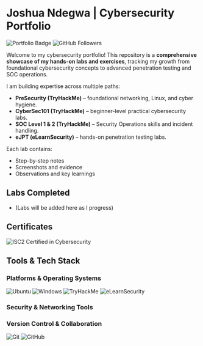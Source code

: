 # Joshua Ndegwa | Cybersecurity Portfolio

![Portfolio Badge](https://img.shields.io/badge/Portfolio-Cybersecurity-blue)
![GitHub Followers](https://img.shields.io/github/followers/Iamfazi1?style=social)

Welcome to my cybersecurity portfolio! This repository is a **comprehensive showcase of my hands-on labs and exercises**, tracking my growth from foundational cybersecurity concepts to advanced penetration testing and SOC operations.  

I am building expertise across multiple paths:  

- **PreSecurity (TryHackMe)** – foundational networking, Linux, and cyber hygiene.  
- **CyberSec101 (TryHackMe)** – beginner-level practical cybersecurity labs.  
- **SOC Level 1 & 2 (TryHackMe)** – Security Operations skills and incident handling.  
- **eJPT (eLearnSecurity)** – hands-on penetration testing labs.  

Each lab contains:  
- Step-by-step notes  
- Screenshots and evidence  
- Observations and key learnings  

## Labs Completed
- (Labs will be added here as I progress)

## Certificates
![ISC2 Certified in Cybersecurity](https://img.shields.io/badge/ISC2-CC-blue?style=for-the-badge&logo=isc2&logoColor=white)

## Tools & Tech Stack

### Platforms & Operating Systems
![Ubuntu](https://img.shields.io/badge/-Ubuntu-E95420?style=for-the-badge&logo=ubuntu&logoColor=white)
![Windows](https://img.shields.io/badge/-Windows-0078D6?style=for-the-badge&logo=windows&logoColor=white)
![TryHackMe](https://img.shields.io/badge/-TryHackMe-FF6C37?style=for-the-badge&logo=tryhackme&logoColor=white)
![eLearnSecurity](https://img.shields.io/badge/-eLearnSecurity-FF5733?style=for-the-badge&logo=elearnsecurity&logoColor=white)

### Security & Networking Tools

### Version Control & Collaboration
![Git](https://img.shields.io/badge/-Git-F05032?style=for-the-badge&logo=git&logoColor=white)
![GitHub](https://img.shields.io/badge/-GitHub-181717?style=for-the-badge&logo=github&logoColor=white)



